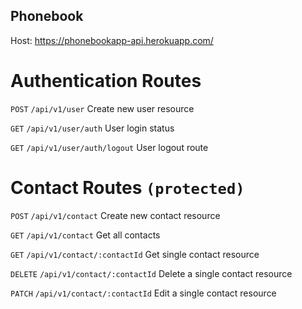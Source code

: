 ## Phonebook

Host: https://phonebookapp-api.herokuapp.com/

# Authentication Routes

`POST` `/api/v1/user` Create new user resource

`GET` `/api/v1/user/auth` User login status

`GET` `/api/v1/user/auth/logout` User logout route

# Contact Routes `(protected)`

`POST` `/api/v1/contact` Create new contact resource

`GET` `/api/v1/contact` Get all contacts

`GET` `/api/v1/contact/:contactId` Get single contact resource

`DELETE` `/api/v1/contact/:contactId` Delete a single contact resource

`PATCH` `/api/v1/contact/:contactId` Edit a single contact resource
